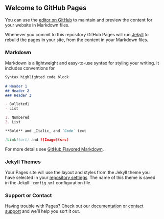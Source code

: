 ## Welcome to GitHub Pages

You can use the [editor on GitHub](https://github.com/Kimseongbeen/Study/edit/master/README.md) to maintain and preview the content for your website in Markdown files.

Whenever you commit to this repository GitHub Pages will run [Jekyll](https://jekyllrb.com/) to rebuild the pages in your site, from the content in your Markdown files.

### Markdown 
 
Markdown is a lightweight and easy-to-use syntax for styling your writing. It includes conventions for
```markdown 
Syntax highlighted code block 
  
# Header 1
## Header 2
### Header 3

- Bulleted1
- List 

1. Numbered
2. List

**Bold** and _Italic_ and `Code` text

[Link](url) and ![Image](src)
```

For more details see [GitHub Flavored Markdown](https://guides.github.com/features/mastering-markdown/).

### Jekyll Themes

Your Pages site will use the layout and styles from the Jekyll theme you have selected in your [repository settings](https://github.com/Kimseongbeen/Study/settings). The name of this theme is saved in the Jekyll `_config.yml` configuration file.

### Support or Contact

Having trouble with Pages? Check out our [documentation](https://help.github.com/categories/github-pages-basics/) or [contact support](https://github.com/contact) and we’ll help you sort it out.
